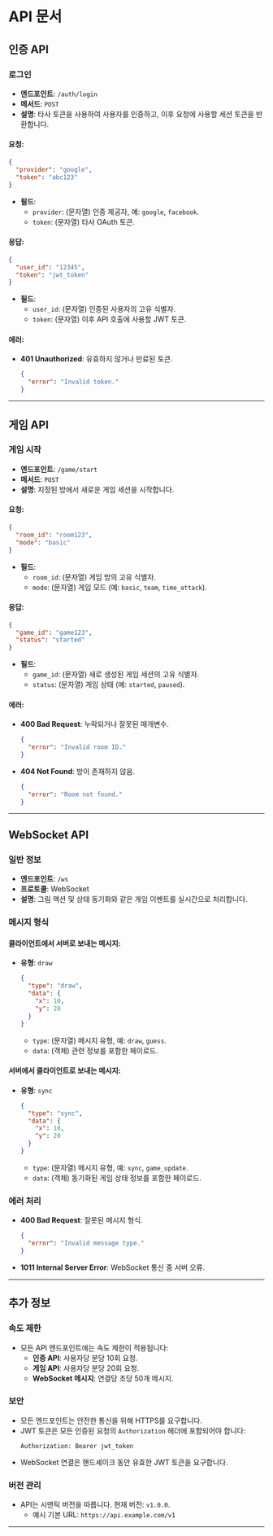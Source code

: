 # API 문서

## 인증 API

### 로그인
- **엔드포인트**: `/auth/login`
- **메서드**: `POST`
- **설명**: 타사 토큰을 사용하여 사용자를 인증하고, 이후 요청에 사용할 세션 토큰을 반환합니다.

#### 요청:
```json
{
  "provider": "google",
  "token": "abc123"
}
```
- **필드**:
  - `provider`: (문자열) 인증 제공자, 예: `google`, `facebook`.
  - `token`: (문자열) 타사 OAuth 토큰.

#### 응답:
```json
{
  "user_id": "12345",
  "token": "jwt_token"
}
```
- **필드**:
  - `user_id`: (문자열) 인증된 사용자의 고유 식별자.
  - `token`: (문자열) 이후 API 호출에 사용할 JWT 토큰.

#### 에러:
- **401 Unauthorized**: 유효하지 않거나 만료된 토큰.
  ```json
  {
    "error": "Invalid token."
  }
  ```

---

## 게임 API

### 게임 시작
- **엔드포인트**: `/game/start`
- **메서드**: `POST`
- **설명**: 지정된 방에서 새로운 게임 세션을 시작합니다.

#### 요청:
```json
{
  "room_id": "room123",
  "mode": "basic"
}
```
- **필드**:
  - `room_id`: (문자열) 게임 방의 고유 식별자.
  - `mode`: (문자열) 게임 모드 (예: `basic`, `team`, `time_attack`).

#### 응답:
```json
{
  "game_id": "game123",
  "status": "started"
}
```
- **필드**:
  - `game_id`: (문자열) 새로 생성된 게임 세션의 고유 식별자.
  - `status`: (문자열) 게임 상태 (예: `started`, `paused`).

#### 에러:
- **400 Bad Request**: 누락되거나 잘못된 매개변수.
  ```json
  {
    "error": "Invalid room ID."
  }
  ```
- **404 Not Found**: 방이 존재하지 않음.
  ```json
  {
    "error": "Room not found."
  }
  ```

---

## WebSocket API

### 일반 정보
- **엔드포인트**: `/ws`
- **프로토콜**: WebSocket
- **설명**: 그림 액션 및 상태 동기화와 같은 게임 이벤트를 실시간으로 처리합니다.

### 메시지 형식

#### 클라이언트에서 서버로 보내는 메시지:
- **유형**: `draw`
  ```json
  {
    "type": "draw",
    "data": {
      "x": 10,
      "y": 20
    }
  }
  ```
  - `type`: (문자열) 메시지 유형, 예: `draw`, `guess`.
  - `data`: (객체) 관련 정보를 포함한 페이로드.

#### 서버에서 클라이언트로 보내는 메시지:
- **유형**: `sync`
  ```json
  {
    "type": "sync",
    "data": {
      "x": 10,
      "y": 20
    }
  }
  ```
  - `type`: (문자열) 메시지 유형, 예: `sync`, `game_update`.
  - `data`: (객체) 동기화된 게임 상태 정보를 포함한 페이로드.

### 에러 처리
- **400 Bad Request**: 잘못된 메시지 형식.
  ```json
  {
    "error": "Invalid message type."
  }
  ```
- **1011 Internal Server Error**: WebSocket 통신 중 서버 오류.

---

## 추가 정보

### 속도 제한
- 모든 API 엔드포인트에는 속도 제한이 적용됩니다:
  - **인증 API**: 사용자당 분당 10회 요청.
  - **게임 API**: 사용자당 분당 20회 요청.
  - **WebSocket 메시지**: 연결당 초당 50개 메시지.

### 보안
- 모든 엔드포인트는 안전한 통신을 위해 HTTPS를 요구합니다.
- JWT 토큰은 모든 인증된 요청의 `Authorization` 헤더에 포함되어야 합니다:
  ```http
  Authorization: Bearer jwt_token
  ```
- WebSocket 연결은 핸드셰이크 동안 유효한 JWT 토큰을 요구합니다.

### 버전 관리
- API는 시맨틱 버전을 따릅니다. 현재 버전: `v1.0.0`.
  - 예시 기본 URL: `https://api.example.com/v1`

---


